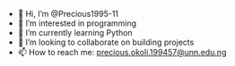 - 👋 Hi, I’m @Precious1995-11
- 👀 I’m interested in programming
- 🌱 I’m currently learning Python
- 💞️ I’m looking to collaborate on building projects
- 📫 How to reach me: precious.okoli.199457@unn.edu.ng
